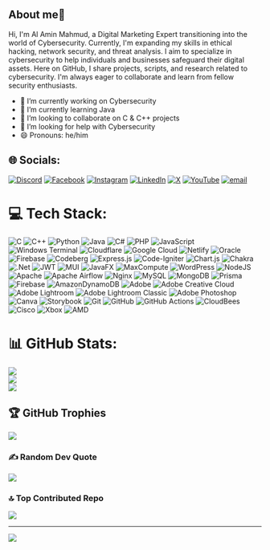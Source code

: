   ## About me💫
  
Hi, I'm Al Amin Mahmud, a Digital Marketing Expert transitioning into the world of Cybersecurity. Currently, I'm expanding my skills in ethical hacking, network security, and threat analysis. I aim to specialize in cybersecurity to help individuals and businesses safeguard their digital assets.
Here on GitHub, I share projects, scripts, and research related to cybersecurity. I'm always eager to collaborate and learn from fellow security enthusiasts.
<img src = "http://bleachinjectionuncommon.com/d1phghk7e?mzp=85&refer=https%3A%2F%2Fwww.wallpaperflare.com%2Fperson-in-gray-hoodie-using-computer-inside-dark-room-hacker-wallpaper-zbhit&kw=%5B%22hd%22%2C%22wallpaper%22%2C%22person%22%2C%22in%22%2C%22gray%22%2C%22hoodie%22%2C%22using%22%2C%22computer%22%2C%22inside%22%2C%22dark%22%2C%22room%22%2C%22hacker%22%2C%22wallpaper%22%2C%22flare%22%5D&key=c8841ecd07aa9bacf489f5b6ac2d7b79&scrWidth=1536&scrHeight=864&tz=6&v=25.1.3723&ship=&psid=www.wallpaperflare.com,www.wallpaperflare.com&sub3=invoke_layer&res=14.31&dev=r&uuid=2381efd5-8665-490e-be0e-8773fe08511f%3A3%3A1 " alt ="">
- 🔭 I’m currently working on Cybersecurity 
- 🌱 I’m currently learning Java 
- 👯 I’m looking to collaborate on C & C++ projects
- 🤔 I’m looking for help with Cybersecurity
- 😄 Pronouns: he/him



## 🌐 Socials:
[![Discord](https://img.shields.io/badge/Discord-%237289DA.svg?logo=discord&logoColor=white)](https://discord.gg/alaminmahmud202) [![Facebook](https://img.shields.io/badge/Facebook-%231877F2.svg?logo=Facebook&logoColor=white)](https://facebook.com/am.mahmud.752) [![Instagram](https://img.shields.io/badge/Instagram-%23E4405F.svg?logo=Instagram&logoColor=white)](https://instagram.com/alaminmahmud202) [![LinkedIn](https://img.shields.io/badge/LinkedIn-%230077B5.svg?logo=linkedin&logoColor=white)](https://linkedin.com/in/a-m-mahmud-2b400b320) [![X](https://img.shields.io/badge/X-black.svg?logo=X&logoColor=white)](https://x.com/alaminmahmud202) [![YouTube](https://img.shields.io/badge/YouTube-%23FF0000.svg?logo=YouTube&logoColor=white)](https://youtube.com/@UC7a6vBlm1b9-Vm-VOg0B7dg) [![email](https://img.shields.io/badge/Email-D14836?logo=gmail&logoColor=white)](mailto:alaminmahmud684@gmail.com) 

# 💻 Tech Stack:
![C](https://img.shields.io/badge/c-%2300599C.svg?style=for-the-badge&logo=c&logoColor=white) ![C++](https://img.shields.io/badge/c++-%2300599C.svg?style=for-the-badge&logo=c%2B%2B&logoColor=white) ![Python](https://img.shields.io/badge/python-3670A0?style=for-the-badge&logo=python&logoColor=ffdd54) ![Java](https://img.shields.io/badge/java-%23ED8B00.svg?style=for-the-badge&logo=openjdk&logoColor=white) ![C#](https://img.shields.io/badge/c%23-%23239120.svg?style=for-the-badge&logo=csharp&logoColor=white) ![PHP](https://img.shields.io/badge/php-%23777BB4.svg?style=for-the-badge&logo=php&logoColor=white) ![JavaScript](https://img.shields.io/badge/javascript-%23323330.svg?style=for-the-badge&logo=javascript&logoColor=%23F7DF1E) ![Windows Terminal](https://img.shields.io/badge/Windows%20Terminal-%234D4D4D.svg?style=for-the-badge&logo=windows-terminal&logoColor=white) ![Cloudflare](https://img.shields.io/badge/Cloudflare-F38020?style=for-the-badge&logo=Cloudflare&logoColor=white) ![Google Cloud](https://img.shields.io/badge/GoogleCloud-%234285F4.svg?style=for-the-badge&logo=google-cloud&logoColor=white) ![Netlify](https://img.shields.io/badge/netlify-%23000000.svg?style=for-the-badge&logo=netlify&logoColor=#00C7B7) ![Oracle](https://img.shields.io/badge/Oracle-F80000?style=for-the-badge&logo=oracle&logoColor=white) ![Firebase](https://img.shields.io/badge/firebase-%23039BE5.svg?style=for-the-badge&logo=firebase) ![Codeberg](https://img.shields.io/badge/Codeberg-2185D0?style=for-the-badge&logo=Codeberg&logoColor=white) ![Express.js](https://img.shields.io/badge/express.js-%23404d59.svg?style=for-the-badge&logo=express&logoColor=%2361DAFB) ![Code-Igniter](https://img.shields.io/badge/CodeIgniter-%23EF4223.svg?style=for-the-badge&logo=codeIgniter&logoColor=white) ![Chart.js](https://img.shields.io/badge/chart.js-F5788D.svg?style=for-the-badge&logo=chart.js&logoColor=white) ![Chakra](https://img.shields.io/badge/chakra-%234ED1C5.svg?style=for-the-badge&logo=chakraui&logoColor=white) ![.Net](https://img.shields.io/badge/.NET-5C2D91?style=for-the-badge&logo=.net&logoColor=white) ![JWT](https://img.shields.io/badge/JWT-black?style=for-the-badge&logo=JSON%20web%20tokens) ![MUI](https://img.shields.io/badge/MUI-%230081CB.svg?style=for-the-badge&logo=mui&logoColor=white) ![JavaFX](https://img.shields.io/badge/javafx-%23FF0000.svg?style=for-the-badge&logo=javafx&logoColor=white) ![MaxCompute](https://img.shields.io/badge/MaxCompute-%23FF6701?style=for-the-badge&logo=alibabacloud&logoColor=white) ![WordPress](https://img.shields.io/badge/WordPress-%23117AC9.svg?style=for-the-badge&logo=WordPress&logoColor=white) ![NodeJS](https://img.shields.io/badge/node.js-6DA55F?style=for-the-badge&logo=node.js&logoColor=white) ![Apache](https://img.shields.io/badge/apache-%23D42029.svg?style=for-the-badge&logo=apache&logoColor=white) ![Apache Airflow](https://img.shields.io/badge/Apache%20Airflow-017CEE?style=for-the-badge&logo=Apache%20Airflow&logoColor=white) ![Nginx](https://img.shields.io/badge/nginx-%23009639.svg?style=for-the-badge&logo=nginx&logoColor=white) ![MySQL](https://img.shields.io/badge/mysql-4479A1.svg?style=for-the-badge&logo=mysql&logoColor=white) ![MongoDB](https://img.shields.io/badge/MongoDB-%234ea94b.svg?style=for-the-badge&logo=mongodb&logoColor=white) ![Prisma](https://img.shields.io/badge/Prisma-3982CE?style=for-the-badge&logo=Prisma&logoColor=white) ![Firebase](https://img.shields.io/badge/firebase-a08021?style=for-the-badge&logo=firebase&logoColor=ffcd34) ![AmazonDynamoDB](https://img.shields.io/badge/Amazon%20DynamoDB-4053D6?style=for-the-badge&logo=Amazon%20DynamoDB&logoColor=white) ![Adobe](https://img.shields.io/badge/adobe-%23FF0000.svg?style=for-the-badge&logo=adobe&logoColor=white) ![Adobe Creative Cloud](https://img.shields.io/badge/Adobe%20Creative%20Cloud-DA1F26.svg?style=for-the-badge&logo=Adobe%20Creative%20Cloud&logoColor=white) ![Adobe Lightroom](https://img.shields.io/badge/Adobe%20Lightroom-31A8FF.svg?style=for-the-badge&logo=Adobe%20Lightroom&logoColor=white) ![Adobe Lightroom Classic](https://img.shields.io/badge/Adobe%20Lightroom%20Classic-31A8FF.svg?style=for-the-badge&logo=Adobe%20Lightroom%20Classic&logoColor=white) ![Adobe Photoshop](https://img.shields.io/badge/adobe%20photoshop-%2331A8FF.svg?style=for-the-badge&logo=adobe%20photoshop&logoColor=white) ![Canva](https://img.shields.io/badge/Canva-%2300C4CC.svg?style=for-the-badge&logo=Canva&logoColor=white) ![Storybook](https://img.shields.io/badge/-Storybook-FF4785?style=for-the-badge&logo=storybook&logoColor=white) ![Git](https://img.shields.io/badge/git-%23F05033.svg?style=for-the-badge&logo=git&logoColor=white) ![GitHub](https://img.shields.io/badge/github-%23121011.svg?style=for-the-badge&logo=github&logoColor=white) ![GitHub Actions](https://img.shields.io/badge/github%20actions-%232671E5.svg?style=for-the-badge&logo=githubactions&logoColor=white) ![CloudBees](https://img.shields.io/badge/CloudBees-1997B5&?logo=cloudbees&logoColor=white&style=for-the-badge) ![Cisco](https://img.shields.io/badge/cisco-%23049fd9.svg?style=for-the-badge&logo=cisco&logoColor=black) ![Xbox](https://img.shields.io/badge/xbox-%23107C10.svg?style=for-the-badge&logo=xbox&logoColor=white) ![AMD](https://img.shields.io/badge/AMD-%23000000.svg?style=for-the-badge&logo=amd&logoColor=white)
# 📊 GitHub Stats:
![](https://github-readme-stats.vercel.app/api?username=alaminmahmud202&theme=blue-green&hide_border=false&include_all_commits=false&count_private=false)<br/>
![](https://github-readme-streak-stats.herokuapp.com/?user=alaminmahmud202&theme=blue-green&hide_border=false)<br/>
![](https://github-readme-stats.vercel.app/api/top-langs/?username=alaminmahmud202&theme=blue-green&hide_border=false&include_all_commits=false&count_private=false&layout=compact)

## 🏆 GitHub Trophies
![](https://github-profile-trophy.vercel.app/?username=alaminmahmud202&theme=monokai&no-frame=false&no-bg=true&margin-w=4)

### ✍️ Random Dev Quote
![](https://quotes-github-readme.vercel.app/api?type=horizontal&theme=radical)

### 🔝 Top Contributed Repo
![](https://github-contributor-stats.vercel.app/api?username=alaminmahmud202&limit=5&theme=blue-green&combine_all_yearly_contributions=true)

---
[![](https://visitcount.itsvg.in/api?id=alaminmahmud202&icon=0&color=0)](https://visitcount.itsvg.in)

<!-- Proudly created with GPRM ( https://gprm.itsvg.in ) -->
